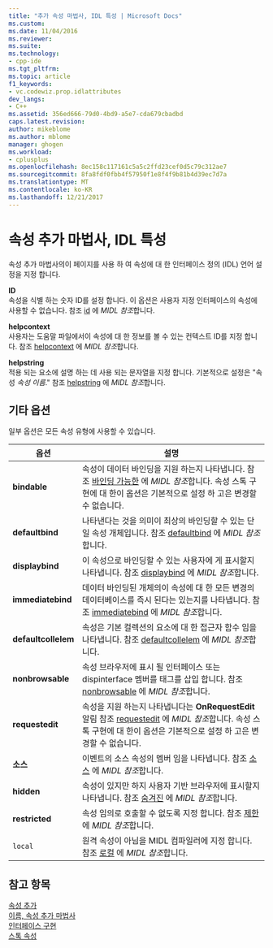 ```yaml
---
title: "추가 속성 마법사, IDL 특성 | Microsoft Docs"
ms.custom: 
ms.date: 11/04/2016
ms.reviewer: 
ms.suite: 
ms.technology:
- cpp-ide
ms.tgt_pltfrm: 
ms.topic: article
f1_keywords:
- vc.codewiz.prop.idlattributes
dev_langs:
- C++
ms.assetid: 356ed666-79d0-4bd9-a5e7-cda679cbadbd
caps.latest.revision: 
author: mikeblome
ms.author: mblome
manager: ghogen
ms.workload:
- cplusplus
ms.openlocfilehash: 8ec158c117161c5a5c2ffd23cef0d5c79c312ae7
ms.sourcegitcommit: 8fa8fdf0fbb4f57950f1e8f4f9b81b4d39ec7d7a
ms.translationtype: MT
ms.contentlocale: ko-KR
ms.lasthandoff: 12/21/2017
---
```

# <a name="idl-attributes-add-property-wizard"></a>속성 추가 마법사, IDL 특성
속성 추가 마법사의이 페이지를 사용 하 여 속성에 대 한 인터페이스 정의 (IDL) 언어 설정을 지정 합니다.  
  
 **ID**  
 속성을 식별 하는 숫자 ID를 설정 합니다. 이 옵션은 사용자 지정 인터페이스의 속성에 사용할 수 없습니다. 참조 [id](http://msdn.microsoft.com/library/windows/desktop/aa367040) 에 *MIDL 참조*합니다.  
  
 **helpcontext**  
 사용자는 도움말 파일에서이 속성에 대 한 정보를 볼 수 있는 컨텍스트 ID를 지정 합니다. 참조 [helpcontext](http://msdn.microsoft.com/library/windows/desktop/aa366851) 에 *MIDL 참조*합니다.  
  
 **helpstring**  
 적용 되는 요소에 설명 하는 데 사용 되는 문자열을 지정 합니다. 기본적으로 설정은 "속성 *속성 이름*." 참조 [helpstring](http://msdn.microsoft.com/library/windows/desktop/aa366856) 에 *MIDL 참조*합니다.  
  
## <a name="other-options"></a>기타 옵션  
 일부 옵션은 모든 속성 유형에 사용할 수 있습니다.  
  
|옵션|설명|  
|------------|-----------------|  
|**bindable**|속성이 데이터 바인딩을 지원 하는지 나타냅니다. 참조 [바인딩 가능한](http://msdn.microsoft.com/library/windows/desktop/aa366738) 에 *MIDL 참조*합니다. 속성 스톡 구현에 대 한이 옵션은 기본적으로 설정 하 고은 변경할 수 없습니다.|  
|**defaultbind**|나타낸다는 것을 의미이 최상의 바인딩할 수 있는 단일 속성 개체입니다. 참조 [defaultbind](http://msdn.microsoft.com/library/windows/desktop/aa366790) 에 *MIDL 참조*합니다.|  
|**displaybind**|이 속성으로 바인딩할 수 있는 사용자에 게 표시할지 나타냅니다. 참조 [displaybind](http://msdn.microsoft.com/library/windows/desktop/aa366804) 에 *MIDL 참조*합니다.|  
|**immediatebind**|데이터 바인딩된 개체의이 속성에 대 한 모든 변경의 데이터베이스를 즉시 된다는 있는지를 나타냅니다. 참조 [immediatebind](http://msdn.microsoft.com/library/windows/desktop/aa367045) 에 *MIDL 참조*합니다.|  
|**defaultcollelem**|속성은 기본 컬렉션의 요소에 대 한 접근자 함수 임을 나타냅니다. 참조 [defaultcollelem](http://msdn.microsoft.com/library/windows/desktop/aa366792) 에 *MIDL 참조*합니다.|  
|**nonbrowsable**|속성 브라우저에 표시 될 인터페이스 또는 dispinterface 멤버를 태그를 삽입 합니다. 참조 [nonbrowsable](http://msdn.microsoft.com/library/windows/desktop/aa367117) 에 *MIDL 참조*합니다.|  
|**requestedit**|속성을 지원 하는지 나타냅니다는 **OnRequestEdit** 알림 참조 [requestedit](http://msdn.microsoft.com/library/windows/desktop/aa367155) 에 *MIDL 참조*합니다. 속성 스톡 구현에 대 한이 옵션은 기본적으로 설정 하 고은 변경할 수 없습니다.|  
|**소스**|이벤트의 소스 속성의 멤버 임을 나타냅니다. 참조 [소스](http://msdn.microsoft.com/library/windows/desktop/aa367166) 에 *MIDL 참조*합니다.|  
|**hidden**|속성이 있지만 하지 사용자 기반 브라우저에 표시할지 나타냅니다. 참조 [숨겨진](http://msdn.microsoft.com/library/windows/desktop/aa366861) 에 *MIDL 참조*합니다.|  
|**restricted**|속성 임의로 호출할 수 없도록 지정 합니다. 참조 [제한](http://msdn.microsoft.com/library/windows/desktop/aa367157) 에 *MIDL 참조*합니다.|  
|`local`|원격 속성이 아님을 MIDL 컴파일러에 지정 합니다. 참조 [로컬](http://msdn.microsoft.com/library/windows/desktop/aa367071) 에 *MIDL 참조*합니다.|  
  
## <a name="see-also"></a>참고 항목  
 [속성 추가](../ide/adding-a-property-visual-cpp.md)   
 [이름, 속성 추가 마법사](../ide/names-add-property-wizard.md)   
 [인터페이스 구현](../ide/implementing-an-interface-visual-cpp.md)   
 [스톡 속성](../ide/stock-properties.md)